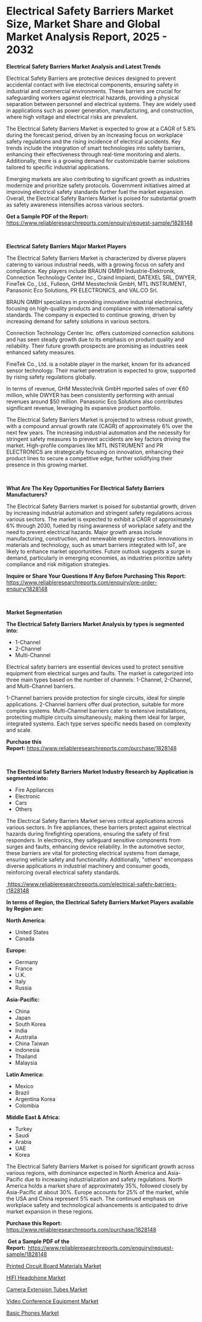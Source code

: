 <p><h1>Electrical Safety Barriers Market Size, Market Share and Global Market Analysis Report, 2025 - 2032</h1></p><p><strong>Electrical Safety Barriers Market Analysis and Latest Trends</strong></p>
<p><p>Electrical Safety Barriers are protective devices designed to prevent accidental contact with live electrical components, ensuring safety in industrial and commercial environments. These barriers are crucial for safeguarding workers against electrical hazards, providing a physical separation between personnel and electrical systems. They are widely used in applications such as power generation, manufacturing, and construction, where high voltage and electrical risks are prevalent.</p><p>The Electrical Safety Barriers Market is expected to grow at a CAGR of 5.8% during the forecast period, driven by an increasing focus on workplace safety regulations and the rising incidence of electrical accidents. Key trends include the integration of smart technologies into safety barriers, enhancing their effectiveness through real-time monitoring and alerts. Additionally, there is a growing demand for customizable barrier solutions tailored to specific industrial applications. </p><p>Emerging markets are also contributing to significant growth as industries modernize and prioritize safety protocols. Government initiatives aimed at improving electrical safety standards further fuel the market expansion. Overall, the Electrical Safety Barriers Market is poised for substantial growth as safety awareness intensifies across various sectors.</p></p>
<p><strong>Get a Sample PDF of the Report:&nbsp;</strong> <a href="https://www.reliableresearchreports.com/enquiry/request-sample/1828148?utm_campaign=83&utm_medium=2&utm_source=Github&utm_content=ia&utm_term=10022025&utm_id=electrical-safety-barriers">https://www.reliableresearchreports.com/enquiry/request-sample/1828148</a></p>
<p>&nbsp;</p>
<p><strong>Electrical Safety Barriers Major Market Players</strong></p>
<p><p>The Electrical Safety Barriers Market is characterized by diverse players catering to various industrial needs, with a growing focus on safety and compliance. Key players include BRAUN GMBH Industrie-Elektronik, Connection Technology Center Inc., Craind Impianti, DATEXEL SRL, DWYER, FineTek Co., Ltd., Fulleon, GHM Messtechnik GmbH, MTL INSTRUMENT, Panasonic Eco Solutions, PR ELECTRONICS, and VAL.CO Srl.</p><p>BRAUN GMBH specializes in providing innovative industrial electronics, focusing on high-quality products and compliance with international safety standards. The company is expected to continue growing, driven by increasing demand for safety solutions in various sectors.</p><p>Connection Technology Center Inc. offers customized connection solutions and has seen steady growth due to its emphasis on product quality and reliability. Their future growth prospects are promising as industries seek enhanced safety measures.</p><p>FineTek Co., Ltd. is a notable player in the market, known for its advanced sensor technology. Their market penetration is expected to grow, supported by rising safety regulations globally.</p><p>In terms of revenue, GHM Messtechnik GmbH reported sales of over €60 million, while DWYER has been consistently performing with annual revenues around $50 million. Panasonic Eco Solutions also contributes significant revenue, leveraging its expansive product portfolio.</p><p>The Electrical Safety Barriers Market is projected to witness robust growth, with a compound annual growth rate (CAGR) of approximately 6% over the next few years. The increasing industrial automation and the necessity for stringent safety measures to prevent accidents are key factors driving the market. High-profile companies like MTL INSTRUMENT and PR ELECTRONICS are strategically focusing on innovation, enhancing their product lines to secure a competitive edge, further solidifying their presence in this growing market.</p></p>
<p>&nbsp;</p>
<p><strong>What Are The Key Opportunities For Electrical Safety Barriers Manufacturers?</strong></p>
<p><p>The Electrical Safety Barriers market is poised for substantial growth, driven by increasing industrial automation and stringent safety regulations across various sectors. The market is expected to exhibit a CAGR of approximately 6% through 2030, fueled by rising awareness of workplace safety and the need to prevent electrical hazards. Major growth areas include manufacturing, construction, and renewable energy sectors. Innovations in materials and technology, such as smart barriers integrated with IoT, are likely to enhance market opportunities. Future outlook suggests a surge in demand, particularly in emerging economies, as industries prioritize safety compliance and risk mitigation strategies.</p></p>
<p><strong>Inquire or Share Your Questions If Any Before Purchasing This Report:</strong> <a href="https://www.reliableresearchreports.com/enquiry/pre-order-enquiry/1828148?utm_campaign=83&utm_medium=2&utm_source=Github&utm_content=ia&utm_term=10022025&utm_id=electrical-safety-barriers">https://www.reliableresearchreports.com/enquiry/pre-order-enquiry/1828148</a></p>
<p>&nbsp;</p>
<p><strong>Market Segmentation</strong></p>
<p><strong>The Electrical Safety Barriers Market Analysis by types is segmented into:</strong></p>
<p><ul><li>1-Channel</li><li>2-Channel</li><li>Multi-Channel</li></ul></p>
<p><p>Electrical safety barriers are essential devices used to protect sensitive equipment from electrical surges and faults. The market is categorized into three main types based on the number of channels: 1-Channel, 2-Channel, and Multi-Channel barriers. </p><p>1-Channel barriers provide protection for single circuits, ideal for simple applications. 2-Channel barriers offer dual protection, suitable for more complex systems. Multi-Channel barriers cater to extensive installations, protecting multiple circuits simultaneously, making them ideal for larger, integrated systems. Each type serves specific needs based on complexity and scale.</p></p>
<p><strong>Purchase this Report:&nbsp;</strong><a href="https://www.reliableresearchreports.com/purchase/1828148?utm_campaign=83&utm_medium=2&utm_source=Github&utm_content=ia&utm_term=10022025&utm_id=electrical-safety-barriers">https://www.reliableresearchreports.com/purchase/1828148</a></p>
<p>&nbsp;</p>
<p><strong>The Electrical Safety Barriers Market Industry Research by Application is segmented into:</strong></p>
<p><ul><li>Fire Appliances</li><li>Electronic</li><li>Cars</li><li>Others</li></ul></p>
<p><p>The Electrical Safety Barriers Market serves critical applications across various sectors. In fire appliances, these barriers protect against electrical hazards during firefighting operations, ensuring the safety of first responders. In electronics, they safeguard sensitive components from surges and faults, enhancing device reliability. In the automotive sector, these barriers are vital for protecting electrical systems from damage, ensuring vehicle safety and functionality. Additionally, "others" encompass diverse applications in industrial machinery and consumer goods, reinforcing overall electrical safety standards.</p></p>
<p><a href="https://www.reliableresearchreports.com/electrical-safety-barriers-r1828148?utm_campaign=83&utm_medium=2&utm_source=Github&utm_content=ia&utm_term=10022025&utm_id=electrical-safety-barriers">&nbsp;https://www.reliableresearchreports.com/electrical-safety-barriers-r1828148</a></p>
<p><strong>In terms of Region, the Electrical Safety Barriers Market Players available by Region are:</strong></p>
<p>
    <p> <strong> North America: </strong>
        <ul>
            <li>United States</li>
            <li>Canada</li>
        </ul>
        </p> 
    <p> <strong> Europe: </strong>
        <ul>
            <li>Germany</li>
            <li>France</li>
            <li>U.K.</li>
            <li>Italy</li>
            <li>Russia</li>
        </ul>
        </p> 
    <p> <strong> Asia-Pacific: </strong>
        <ul>
            <li>China</li>
            <li>Japan</li>
            <li>South Korea</li>
            <li>India</li>
            <li>Australia</li>
            <li>China Taiwan</li>
            <li>Indonesia</li>
            <li>Thailand</li>
            <li>Malaysia</li>
        </ul>
        </p> 
    <p> <strong> Latin America: </strong>
        <ul>
            <li>Mexico</li>
            <li>Brazil</li>
            <li>Argentina Korea</li>
            <li>Colombia</li>
        </ul>
        </p> 
    <p> <strong> Middle East & Africa: </strong>
        <ul>
            <li>Turkey</li>
            <li>Saudi</li>
            <li>Arabia</li>
            <li>UAE</li>
            <li>Korea</li>
        </ul>
    </p>
    </p>
<p><p>The Electrical Safety Barriers Market is poised for significant growth across various regions, with dominance expected in North America and Asia-Pacific due to increasing industrialization and safety regulations. North America holds a market share of approximately 35%, followed closely by Asia-Pacific at about 30%. Europe accounts for 25% of the market, while the USA and China represent 5% each. The continued emphasis on workplace safety and technological advancements is anticipated to drive market expansion in these regions.</p></p>
<p><strong>Purchase this Report: </strong><a href="https://www.reliableresearchreports.com/purchase/1828148?utm_campaign=83&utm_medium=2&utm_source=Github&utm_content=ia&utm_term=10022025&utm_id=electrical-safety-barriers">https://www.reliableresearchreports.com/purchase/1828148</a></p>
<p>&nbsp;<strong>Get a Sample PDF of the Report:&nbsp;&nbsp;</strong><a href="https://www.reliableresearchreports.com/enquiry/request-sample/1828148?utm_campaign=83&utm_medium=2&utm_source=Github&utm_content=ia&utm_term=10022025&utm_id=electrical-safety-barriers">https://www.reliableresearchreports.com/enquiry/request-sample/1828148</a></p>
<p><strong></strong></p>
<p><p><a href="https://github.com/watzondechao/Market-Research-Report-List-1/blob/main/printed-circuit-board-materials-market.md?utm_campaign=83&utm_medium=2&utm_source=Github&utm_content=ia&utm_term=10022025&utm_id=electrical-safety-barriers">Printed Circuit Board Materials Market</a></p><p><a href="https://github.com/phephezxnf/Market-Research-Report-List-1/blob/main/hifi-headphone-market.md?utm_campaign=83&utm_medium=2&utm_source=Github&utm_content=ia&utm_term=10022025&utm_id=electrical-safety-barriers">HIFI Headphone Market</a></p><p><a href="https://github.com/moazugavate/Market-Research-Report-List-1/blob/main/camera-extension-tubes-market.md?utm_campaign=83&utm_medium=2&utm_source=Github&utm_content=ia&utm_term=10022025&utm_id=electrical-safety-barriers">Camera Extension Tubes Market</a></p><p><a href="https://github.com/iroldilom/Market-Research-Report-List-1/blob/main/video-conference-equipment-market.md?utm_campaign=83&utm_medium=2&utm_source=Github&utm_content=ia&utm_term=10022025&utm_id=electrical-safety-barriers">Video Conference Equipment Market</a></p><p><a href="https://github.com/slmagaddam/Market-Research-Report-List-1/blob/main/basic-phones-market.md?utm_campaign=83&utm_medium=2&utm_source=Github&utm_content=ia&utm_term=10022025&utm_id=electrical-safety-barriers">Basic Phones Market</a></p></p>